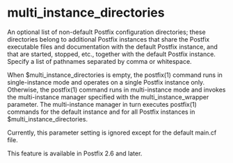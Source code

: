 # multi_instance_directories 

 An optional list of non-default Postfix configuration directories;
these directories belong to additional Postfix instances that share
the Postfix executable files and documentation with the default
Postfix instance, and that are started, stopped, etc., together
with the default Postfix instance.  Specify a list of pathnames
separated by comma or whitespace.  

 When $multi_instance_directories is empty, the postfix(1) command
runs in single-instance mode and operates on a single Postfix
instance only. Otherwise, the postfix(1) command runs in multi-instance
mode and invokes the multi-instance manager specified with the
multi_instance_wrapper parameter. The multi-instance manager in
turn executes postfix(1) commands for the default instance and for
all Postfix instances in $multi_instance_directories.  

 Currently, this parameter setting is ignored except for the
default main.cf file. 

 This feature is available in Postfix 2.6 and later. 


